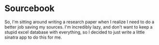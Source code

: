 # Sourcebook #
So, I'm sitting around writing a research paper when I realize I need to do a better job saving my sources. I'm incredibly lazy, and don't want to keep a stupid excel database with everything, so I decided to just write a little sinatra app to do this for me.